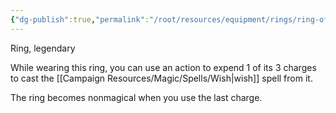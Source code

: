 ```yaml
---
{"dg-publish":true,"permalink":"/root/resources/equipment/rings/ring-of-three-wishes/"}
---
```


Ring, legendary 

While wearing this ring, you can use an action to expend 1 of its 3 charges to cast the [[Campaign Resources/Magic/Spells/Wish\|wish]] spell from it. 

The ring becomes nonmagical when you use the last charge. 

 

 

 

 

 

 

 

 

 

 

 

 

 

 

 

 

 

 

 

 
